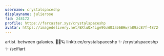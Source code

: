 ```yaml
---
username: crystalspaceshp
displayname: julierose
fid: 248172
profile: https://farcaster.xyz/crystalspaceshp
avatar: https://imagedelivery.net/BXluQx4ige9GuW0Ia56BHw/a89ac87f-4872-4bb2-73b4-0cccc3279e00/rectcrop3
---
```


artist. between galaxies. 🌈🌴🪐 linktr.ee/crystalspaceshp ✨ /crystalspaceshp ✨ /scifiart
